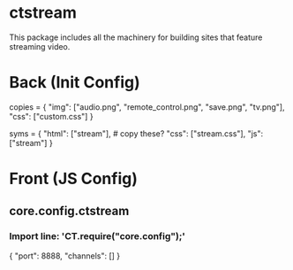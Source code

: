 # ctstream
This package includes all the machinery for building sites that feature streaming video.


# Back (Init Config)

copies = {
	"img": ["audio.png", "remote_control.png", "save.png", "tv.png"],
	"css": ["custom.css"]
}

syms = {
	"html": ["stream"], # copy these?
	"css": ["stream.css"],
	"js": ["stream"]
}

# Front (JS Config)

## core.config.ctstream
### Import line: 'CT.require("core.config");'
{
	"port": 8888,
	"channels": []
}